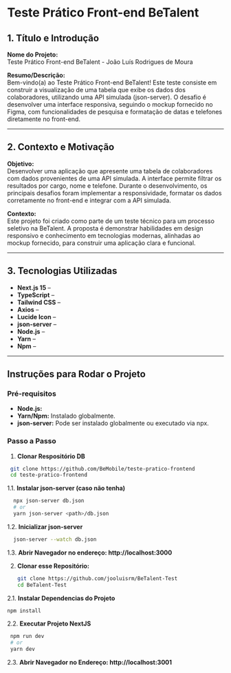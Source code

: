 # Teste Prático Front-end BeTalent

## 1. Título e Introdução

**Nome do Projeto:**  
Teste Prático Front-end BeTalent - João Luís Rodrigues de Moura

**Resumo/Descrição:**  
Bem-vindo(a) ao Teste Prático Front-end BeTalent! Este teste consiste em construir a visualização de uma tabela que exibe os dados dos colaboradores, utilizando uma API simulada (json-server). O desafio é desenvolver uma interface responsiva, seguindo o mockup fornecido no Figma, com funcionalidades de pesquisa e formatação de datas e telefones diretamente no front-end.

---

## 2. Contexto e Motivação

**Objetivo:**  
Desenvolver uma aplicação que apresente uma tabela de colaboradores com dados provenientes de uma API simulada. A interface permite filtrar os resultados por cargo, nome e telefone. Durante o desenvolvimento, os principais desafios foram implementar a responsividade, formatar os dados corretamente no front-end e integrar com a API simulada.

**Contexto:**  
Este projeto foi criado como parte de um teste técnico para um processo seletivo na BeTalent. A proposta é demonstrar habilidades em design responsivo e conhecimento em tecnologias modernas, alinhadas ao mockup fornecido, para construir uma aplicação clara e funcional.

---

## 3. Tecnologias Utilizadas

- **Next.js 15** – 
- **TypeScript** – 
- **Tailwind CSS** – 
- **Axios** – 
- **Lucide Icon** – 
- **json-server** – 
- **Node.js** – 
- **Yarn** –
- **Npm** – 

---

## Instruções para Rodar o Projeto

### Pré-requisitos
- **Node.js:**
- **Yarn/Npm:** Instalado globalmente.
- **json-server:** Pode ser instalado globalmente ou executado via npx.

### Passo a Passo

1. **Clonar Respositório DB**
  ```bash
   git clone https://github.com/BeMobile/teste-pratico-frontend
   cd teste-pratico-frontend
  ```
1.1. **Instalar json-server (caso não tenha)**  
```bash
  npx json-server db.json
  # or
  yarn json-server <path>/db.json
```
1.2. **Inicializar json-server**
```bash
  json-server --watch db.json
```
1.3. **Abrir Navegador no endereço: http://localhost:3000**

2. **Clonar esse Repositório:**
   ```bash
   git clone https://github.com/jooluisrm/BeTalent-Test
   cd BeTalent-Test
   ```
2.1. **Instalar Dependencias do Projeto**
  ```bash
  npm install
  ```
2.2. **Executar Projeto NextJS**
 ```bash
  npm run dev
  # or
  yarn dev
  ```
2.3. **Abrir Navegador no Endereço: http://localhost:3001**
